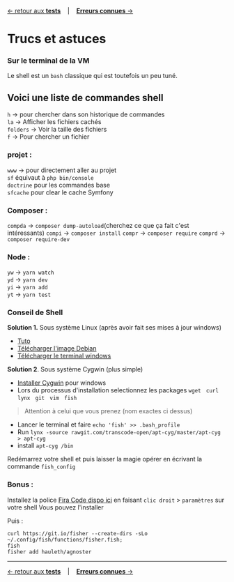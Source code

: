 [&larr; retour aux **tests**](4Tests.md) &nbsp;&nbsp; | &nbsp;&nbsp; [**Erreurs connues** &rarr;](6KnowedErrors.md)

# Trucs et astuces

### Sur le terminal de la VM

Le shell est un `bash` classique qui est toutefois un peu tuné.

## Voici une liste de commandes shell

`h` &rarr; pour chercher dans son historique de commandes<br>
`la` &rarr; Afficher les fichiers cachés<br>
`folders` &rarr; Voir la taille des fichiers<br>
`f` &rarr; Pour chercher un fichier

### projet :
`www` &rarr; pour directement aller au projet<br>
`sf` équivaut à `php bin/console`<br>
`doctrine` pour les commandes base <br>
`sfcache` pour clear le cache Symfony <br>

### Composer :

`compda` &rarr; `composer dump-autoload`(cherchez ce que ça fait c'est intéressants)
`compi` &rarr; `composer install`
`compr` &rarr; `composer require`
`comprd` &rarr; `composer require-dev`

### Node :

`yw` &rarr; `yarn watch` <br>
`yd` &rarr; `yarn dev`<br>
`yi` &rarr; `yarn add` <br>
`yt` &rarr; `yarn test` <br>

### Conseil de Shell

**Solution 1.** Sous système Linux (après avoir fait ses mises à jour windows)
- [Tuto](https://blog.ikoula.com/fr/windows-terminal-preview-et-windows-subsystem-for-linux-2-ensemble)
- [Télécharger l'image Debian](https://www.microsoft.com/fr-fr/p/debian/9msvkqc78pk6?activetab=pivot:overviewtab)
- [Télécharger le terminal windows](https://www.microsoft.com/fr-fr/p/windows-terminal-preview/9n0dx20hk701?activetab=pivot:overviewtab)

**Solution 2**. Sous système Cygwin (plus simple)

- [Installer Cygwin](https://www.cygwin.com/) pour windows
- Lors du processus d'installation selectionnez les packages `wget` &nbsp; `curl` &nbsp; `lynx` &nbsp; `git` &nbsp; `vim` &nbsp; `fish`
> Attention à celui que vous prenez (nom exactes ci dessus)
- Lancer le terminal et faire `echo 'fish' >> .bash_profile`
- Run `lynx -source rawgit.com/transcode-open/apt-cyg/master/apt-cyg > apt-cyg`
- install `apt-cyg /bin`

Redémarrez votre shell et puis laisser la magie opérer en écrivant la commande `fish_config`

### Bonus : 
Installez la police [Fira Code dispo ici](https://github.com/tonsky/FiraCode/releases/download/1.206/FiraCode_1.206.zip) en faisant `clic droit` > `paramètres` sur votre shell
Vous pouvez l'installer

Puis :
```
curl https://git.io/fisher --create-dirs -sLo ~/.config/fish/functions/fisher.fish;
fish
fisher add hauleth/agnoster
```
---
[&larr; retour aux **tests**](4Tests.md) &nbsp;&nbsp; | &nbsp;&nbsp; [**Erreurs connues** &rarr;](6KnowedErrors.md)
